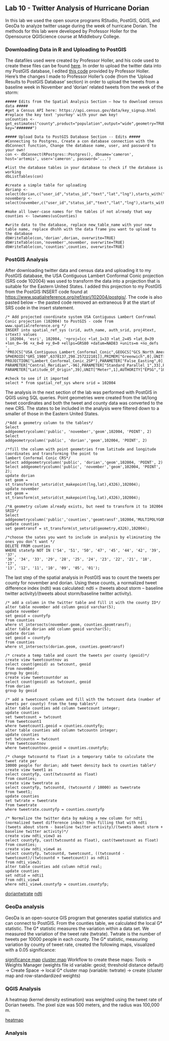 ## Lab 10 - Twitter Analysis of Hurricane Dorian
In this lab we used the open source programs RStudio, PostGIS, QGIS, and GeoDa to analyze twitter usage during the week of hurricane Dorian.  The methods for this lab were developed by Professor Holler for the Opensource QGIScience course at Middlebury College.
### Downloading Data in R and Uploading to PostGIS
The datafiles used were created by Professor Holler, and his code used to create these files can be found [here](dorianTwitterScript.R). In order to upload the twitter data into my PostGIS database, I edited [this code](holler_twitter_program.r) provided by Professor Holler. Here’s the changes I made to Professor Holler’s code (from the ‘Upload Results to PostGIS Database’ section) in order to upload the tweets from a baseline week in November and ‘dorian’ related tweets from the week of the storm:
```
##### Edits from the Spatial Analysis Section – how to download census data #####
#get a Census API here: https://api.census.gov/data/key_signup.html
#replace the key text 'yourkey' with your own key!
usCounties <- get_estimates("county",product="population",output="wide",geometry=TRUE,keep_geo_vars=TRUE, key="#######")

##### Upload Data to PostGIS Database Section -- Edits #####
#Connecting to Postgres, Create a con database connection with the dbConnect function, Change the database name, user, and password to your own!
con <- dbConnect(RPostgres::Postgres(), dbname='cameron', host='artemis', user='cameron', password='...') 

#list the database tables in your database to check if the database is working
dbListTables(con) 

#create a simple table for uploading
dorianp <- select(dorian,c("user_id","status_id","text","lat","lng"),starts_with("place"))
novemberp <- select(november,c("user_id","status_id","text","lat","lng"),starts_with("place"))

#make all lower-case names for the tables if not already that way
counties <- lownames(usCounties)

#write data to the database, replace new_table_name with your new table name, replace dhshh with the data frame you want to upload to the database 
dbWriteTable(con,'dorian',dorian, overwrite=TRUE)
dbWriteTable(con,'november',november, overwrite=TRUE)
dbWriteTable(con,'counties',counties, overwrite=TRUE)
```
### PostGIS Analysis
After downloading twitter data and census data and uploading it to my PostGIS database, the USA Contiguous Lambert Conformal Conic projection (SRS code 102004) was used to transform the data into a projection that is suitable for the Eastern United States. I added this projection to my PostGIS from the PostGIS INSERT code found at https://www.spatialreference.org/ref/esri/102004/postgis/. The code is also pasted below – the pasted code removed an extraneous 9 at the start of SRS code in the insert statement.
```
/* Add projected coordinate system USA Contiguous Lambert Confromal Conic projection (102004) to PostGIS - code from 
www.spatialreference.org */
INSERT into spatial_ref_sys (srid, auth_name, auth_srid, proj4text, srtext) values 
( 102004, 'esri', 102004, '+proj=lcc +lat_1=33 +lat_2=45 +lat_0=39 +lon_0=-96 +x_0=0 +y_0=0 +ellps=GRS80 +datum=NAD83 +units=m +no_defs ', 
'PROJCS["USA_Contiguous_Lambert_Conformal_Conic",GEOGCS["GCS_North_American_1983",DATUM["North_American_Datum_1983",
SPHEROID["GRS_1980",6378137,298.257222101]],PRIMEM["Greenwich",0],UNIT["Degree",0.017453292519943295]],
PROJECTION["Lambert_Conformal_Conic_2SP"],PARAMETER["False_Easting",0],PARAMETER["False_Northing",0],
PARAMETER["Central_Meridian",-96],PARAMETER["Standard_Parallel_1",33],PARAMETER["Standard_Parallel_2",45],
PARAMETER["Latitude_Of_Origin",39],UNIT["Meter",1],AUTHORITY["EPSG","102004"]]');

#check to see if it imported
select * from spatial_ref_sys where srid = 102004
```
The analysis in the next section of the lab was performed with PostGIS in QGIS using SQL queries. Point geometries were created from the lat/long tweet coordinates and both the tweet and county data was converted to the new CRS. The states to be included in the analysis were filtered down to a smaller of those in the Eastern United States.
```
/*Add a geometry column to the tables*/
Select
addgeometrycolumn('public', 'november','geom',102004, 'POINT', 2)
Select
addgeometrycolumn('public', 'dorian','geom',102004, 'POINT', 2)

/*fill the column with point geometries from latitude and longitude coordinates and transforming the point to 
lambert Conformal Conic CRS*/
Select addgeometrycolumn('public', 'dorian','geom',102004, 'POINT', 2)
Select addgeometrycolumn('public', 'november','geom',102004, 'POINT', 2);
update dorian
set geom = st_transform(st_setsrid(st_makepoint(lng,lat),4326),102004);
update november
set geom = st_transform(st_setsrid(st_makepoint(lng,lat),4326),102004);

/*A geometry column already exists, but need to transform it to 102004 SRID*/
Select addgeometrycolumn('public','counties','geomtransf',102004,'MULTIPOLYGON',2);
update counties
set geomtransf = st_transform(st_setsrid(geometry,4326),102004);

/*choose the sates you want to include in analysis by eliminating the ones you don’t want */
DELETE FROM counties
WHERE statefp NOT IN ('54', '51', '50', '47', '45', '44', '42', '39', '37',
'36', '34', '33', '29', '28', '25', '24', '23', '22', '21', '18', '17',
'13', '12', '11', '10', '09', '05', '01');
```
The last step of the spatial analysis in PostGIS was to count the tweets per county for november and dorian. Using these counts, a normalized tweet difference index (ndti) was calculated: ndti = (tweets about storm – baseline twitter activity)/(tweets about storm/baseline twitter activity).
```
/* add a column in the twitter table and fill it with the county ID*/
alter table november add column geoid varchar(5);
update november
set geoid = countyfp
from counties
where st_intersects(november.geom, counties.geomtransf);
alter table dorian add column geoid varchar(5);
update dorian
set geoid = countyfp
from counties
where st_intersects(dorian.geom, counties.geomtransf)

/* create a temp table and count the tweets per county (geoid)*/
create view tweetcountnov as 
select count(geoid) as twtcount, geoid 
from november
group by geoid;
create view tweetcountdor as 
select count(geoid) as twtcount, geoid 
from dorian
group by geoid

/* add a tweetcount column and fill with the twtcount data (number of tweets per county) from the temp tables*/
alter table counties add column tweetcount integer;
update counties 
set tweetcount = twtcount 
from tweetcount1 
where tweetcount1.geoid = counties.countyfp;
alter table counties add column twtcountn integer;
update counties 
set twtcountn = twtcount 
from tweetcountnov
where tweetcountnov.geoid = counties.countyfp;

/* change twtcountd to float in a temporary table to calculate the tweet rate per
10000 people for dorian; add tweet density back to counties table*/
create view tweet1 as
select countyfp, cast(twtcountd as float)
from counties;
create view tweetrate as
select countyfp, twtcountd, (twtcountd / 10000) as tweetrate
from tweet1;
update counties
set twtrate = tweetrate
from tweetrate
where tweetrate.countyfp = counties.countyfp

/* Normalize the twitter data by making a new column for ndti (normalized tweet difference index) then filling that with ndti (tweets about storm - baseline twitter activity)/(tweets about storm + baseline twitter activity)*/
create view ndti_view3 as
select countyfp, cast(twtcountd as float), cast(tweetcount as float)
from counties;
create view ndti_view4 as
select countyfp, twtcountd, tweetcount, ((twtcountd - tweetcount)/(twtcountd + tweetcount)) as ndti1
from ndti_view3;
alter table counties add column ndtid real;
update counties
set ndtid = ndti1
from ndti_view4
where ndti_view4.countyfp = counties.countyfp;
```
[doriantwtrate](twtrated.png)
[ndti](ndti.png)


### GeoDa analysis
GeoDa is an open-source GIS program that generates spatial statistics and can connect to PostGIS. From the counties table, we calculated the local G* statistic. The G* statistic measures the variation within a data set. We measured the variation of the tweet rate (twtrate). Twtrate is the number of tweets per 10000 people in each county. The G* statistic, measuring variation by county of tweet rate, created the following maps, visualized with a 0.05 significance:

[significance map](countiesGIsigmap.png)
[cluster map](countiesGetisOrdMapFrame.png)
Workflow to create these maps: 
Tools -> Weights Manager (weights file id variable: geoid; threshold distance default) -> Create
Space -> local G* cluster map (variable: twtrate) -> create (cluster map and row-standardized weights)

### QGIS Analysis
A heatmap (kernel density estimation) was weighted using the tweet rate of Dorian tweets. The pixel size was 500 meters, and the radius was 100,000 m.

[heatmap](heatmap.png)

### Analysis

